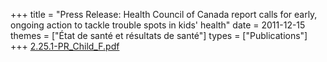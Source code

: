 +++
title = "Press Release: Health Council of Canada report calls for early, ongoing action to tackle trouble spots in kids' health"
date = 2011-12-15
themes = ["État de santé et résultats de santé"]
types = ["Publications"]
+++
[2.25.1-PR_Child_F.pdf](/files/2.25.1-PR_Child_F.pdf)
